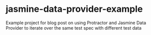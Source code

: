 # jasmine-data-provider-example
Example project for blog post on using Protractor and Jasmine Data Provider to iterate over the same test spec with different test data
